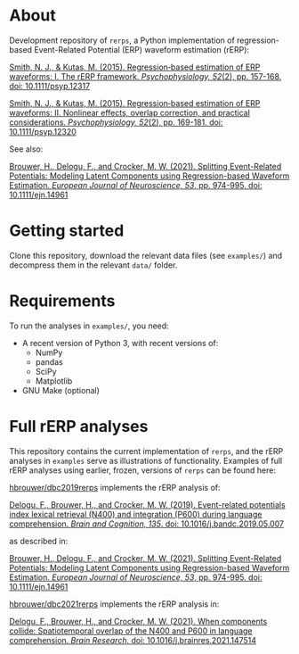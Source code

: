 # About

Development repository of `rerps`, a Python implementation of
regression-based Event-Related Potential (ERP) waveform estimation (rERP):

[Smith, N. J., & Kutas, M. (2015). Regression‐based estimation of ERP waveforms: I. The rERP framework. *Psychophysiology, 52*(2), pp. 157-168. doi: 10.1111/psyp.12317](https://onlinelibrary.wiley.com/doi/10.1111/psyp.12317)
    
[Smith, N. J., & Kutas, M. (2015). Regression‐based estimation of ERP waveforms: II. Nonlinear effects, overlap correction, and practical considerations. *Psychophysiology, 52*(2), pp. 169-181. doi: 10.1111/psyp.12320](https://onlinelibrary.wiley.com/doi/10.1111/psyp.12320)

See also:

[Brouwer, H., Delogu, F., and Crocker, M. W. (2021). Splitting Event-Related Potentials: Modeling Latent Components using Regression-based Waveform Estimation. *European Journal of Neuroscience, 53*, pp. 974-995. doi: 10.1111/ejn.14961](https://onlinelibrary.wiley.com/doi/abs/10.1111/ejn.14961)

# Getting started

Clone this repository, download the relevant data files (see `examples/`)
and decompress them in the relevant `data/` folder.

# Requirements

To run the analyses in `examples/`, you need:

* A recent version of Python 3, with recent versions of:
  * NumPy
  * pandas
  * SciPy
  * Matplotlib
* GNU Make (optional)

# Full rERP analyses

This repository contains the current implementation of `rerps`, and the rERP
analyses in `examples` serve as illustrations of functionality. Examples of
full rERP analyses using earlier, frozen, versions of `rerps` can be found
here:

[hbrouwer/dbc2019rerps](https://github.com/hbrouwer/dbc2019rerps) implements
the rERP analysis of:

[Delogu, F., Brouwer, H., and Crocker, M. W. (2019). Event-related potentials index lexical retrieval (N400) and integration (P600) during language comprehension. *Brain and Cognition, 135*. doi: 10.1016/j.bandc.2019.05.007](https://www.sciencedirect.com/science/article/pii/S0278262618304299)

as described in:

[Brouwer, H., Delogu, F., and Crocker, M. W. (2021). Splitting Event-Related Potentials: Modeling Latent Components using Regression-based Waveform Estimation. *European Journal of Neuroscience, 53*, pp. 974-995. doi: 10.1111/ejn.14961](https://onlinelibrary.wiley.com/doi/abs/10.1111/ejn.14961)

[hbrouwer/dbc2021rerps](https://github.com/hbrouwer/dbc2021rerps) implements
the rERP analysis in:

[Delogu, F., Brouwer, H., and Crocker, M. W. (2021). When components collide: Spatiotemporal overlap of the N400 and P600 in language comprehension. *Brain Research*. doi: 10.1016/j.brainres.2021.147514](https://www.sciencedirect.com/science/article/pii/S0006899321003711)
